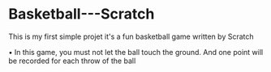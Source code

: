 # Basketball---Scratch
This is my first simple projet 
it's a fun basketball game written by Scratch

• In this game, you must not let the ball touch the ground.  And one point will be recorded for each throw of the ball
